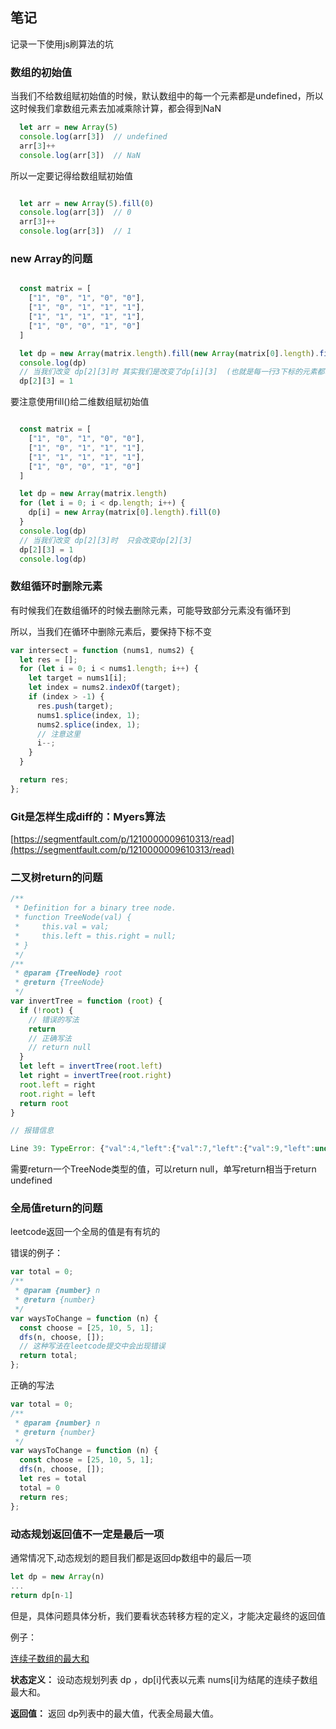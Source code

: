 ## 笔记 

记录一下使用js刷算法的坑


### 数组的初始值

当我们不给数组赋初始值的时候，默认数组中的每一个元素都是undefined，所以这时候我们拿数组元素去加减乘除计算，都会得到NaN

```javascript
  let arr = new Array(5)
  console.log(arr[3])  // undefined
  arr[3]++
  console.log(arr[3])  // NaN
```

所以一定要记得给数组赋初始值

```javascript

  let arr = new Array(5).fill(0)
  console.log(arr[3])  // 0
  arr[3]++
  console.log(arr[3])  // 1
```



### new Array的问题


```javascript

  const matrix = [
    ["1", "0", "1", "0", "0"],
    ["1", "0", "1", "1", "1"],
    ["1", "1", "1", "1", "1"],
    ["1", "0", "0", "1", "0"]
  ]

  let dp = new Array(matrix.length).fill(new Array(matrix[0].length).fill(0))
  console.log(dp)
  // 当我们改变 dp[2][3]时 其实我们是改变了dp[i][3]  (也就是每一行3下标的元素都改为了1)
  dp[2][3] = 1

```


要注意使用fill()给二维数组赋初始值



```javascript

  const matrix = [
    ["1", "0", "1", "0", "0"],
    ["1", "0", "1", "1", "1"],
    ["1", "1", "1", "1", "1"],
    ["1", "0", "0", "1", "0"]
  ]

  let dp = new Array(matrix.length)
  for (let i = 0; i < dp.length; i++) {
    dp[i] = new Array(matrix[0].length).fill(0)
  }
  console.log(dp)
  // 当我们改变 dp[2][3]时  只会改变dp[2][3]
  dp[2][3] = 1
  console.log(dp)
```







### 数组循环时删除元素



有时候我们在数组循环的时候去删除元素，可能导致部分元素没有循环到



所以，当我们在循环中删除元素后，要保持下标不变





```js
var intersect = function (nums1, nums2) {
  let res = [];
  for (let i = 0; i < nums1.length; i++) {
    let target = nums1[i];
    let index = nums2.indexOf(target);
    if (index > -1) {
      res.push(target);
      nums1.splice(index, 1);
      nums2.splice(index, 1);
      // 注意这里  
      i--;
    }
  }

  return res;
};
```



### Git是怎样生成diff的：Myers算法

[https://segmentfault.com/p/1210000009610313/read](https://segmentfault.com/p/1210000009610313/read)



### 二叉树return的问题



```js
/**
 * Definition for a binary tree node.
 * function TreeNode(val) {
 *     this.val = val;
 *     this.left = this.right = null;
 * }
 */
/**
 * @param {TreeNode} root
 * @return {TreeNode}
 */
var invertTree = function (root) {
  if (!root) {
    // 错误的写法  
    return
    // 正确写法
    // return null  
  }
  let left = invertTree(root.left)
  let right = invertTree(root.right)
  root.left = right
  root.right = left
  return root
}
```





```js
// 报错信息

Line 39: TypeError: {"val":4,"left":{"val":7,"left":{"val":9,"left":undefined,"right":undefined},"right":{"val":6,"left":undefined,"right":undefined}},"right":{"val":2,"left":{"val":3,"left":undefined,"right":undefined},"right":{"val":1,"left":undefined,"right":undefined}}} is not valid value for the expected return type TreeNode
```



需要return一个TreeNode类型的值，可以return null，单写return相当于return undefined



### 全局值return的问题

leetcode返回一个全局的值是有有坑的



错误的例子：

```js
var total = 0;
/**
 * @param {number} n
 * @return {number}
 */
var waysToChange = function (n) {
  const choose = [25, 10, 5, 1];
  dfs(n, choose, []);
  // 这种写法在leetcode提交中会出现错误  
  return total;  
};
```

正确的写法

```js
var total = 0;
/**
 * @param {number} n
 * @return {number}
 */
var waysToChange = function (n) {
  const choose = [25, 10, 5, 1];
  dfs(n, choose, []);
  let res = total
  total = 0
  return res;  
};
```







### 动态规划返回值不一定是最后一项

通常情况下,动态规划的题目我们都是返回dp数组中的最后一项

```js
let dp = new Array(n)
...
return dp[n-1]
```

但是，具体问题具体分析，我们要看状态转移方程的定义，才能决定最终的返回值



例子：

[连续子数组的最大和](https://leetcode-cn.com/problems/lian-xu-zi-shu-zu-de-zui-da-he-lcof/)



**状态定义：** 设动态规划列表 dp ，dp[i]代表以元素 nums[i]为结尾的连续子数组最大和。

**返回值：** 返回 dp列表中的最大值，代表全局最大值。

 



